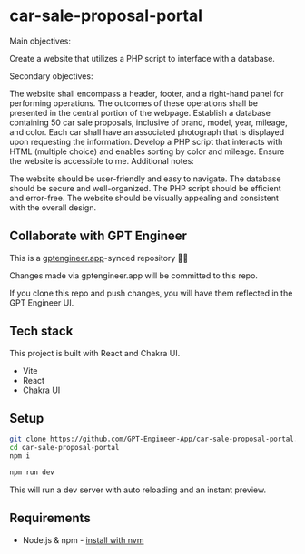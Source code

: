# car-sale-proposal-portal

Main objectives:

Create a website that utilizes a PHP script to interface with a database.

Secondary objectives:

The website shall encompass a header, footer, and a right-hand panel for performing operations.
The outcomes of these operations shall be presented in the central portion of the webpage.
Establish a database containing 50 car sale proposals, inclusive of brand, model, year, mileage, and color.
Each car shall have an associated photograph that is displayed upon requesting the information.
Develop a PHP script that interacts with HTML (multiple choice) and enables sorting by color and mileage.
Ensure the website is accessible to me.
Additional notes:

The website should be user-friendly and easy to navigate.
The database should be secure and well-organized.
The PHP script should be efficient and error-free.
The website should be visually appealing and consistent with the overall design.


## Collaborate with GPT Engineer

This is a [gptengineer.app](https://gptengineer.app)-synced repository 🌟🤖

Changes made via gptengineer.app will be committed to this repo.

If you clone this repo and push changes, you will have them reflected in the GPT Engineer UI.

## Tech stack

This project is built with React and Chakra UI.

- Vite
- React
- Chakra UI

## Setup

```sh
git clone https://github.com/GPT-Engineer-App/car-sale-proposal-portal.git
cd car-sale-proposal-portal
npm i
```

```sh
npm run dev
```

This will run a dev server with auto reloading and an instant preview.

## Requirements

- Node.js & npm - [install with nvm](https://github.com/nvm-sh/nvm#installing-and-updating)
